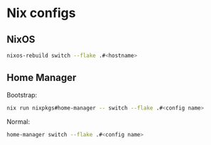 # Nix configs

## NixOS

```sh
nixos-rebuild switch --flake .#<hostname>
```

## Home Manager

Bootstrap:
```sh
nix run nixpkgs#home-manager -- switch --flake .#<config name>
```

Normal:
```sh
home-manager switch --flake .#<config name>
```
